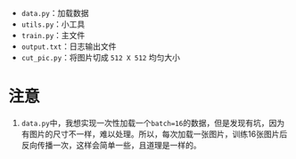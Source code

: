 - `data.py`：加载数据
- `utils.py`：小工具
- `train.py`：主文件
- `output.txt`：日志输出文件
- `cut_pic.py`：将图片切成 `512 X 512` 均匀大小

# 注意

1. `data.py`中，我想实现一次性加载一个`batch=16`的数据，但是发现有坑，因为有图片的尺寸不一样，难以处理。所以，每次加载一张图片，训练16张图片后反向传播一次，这样会简单一些，且道理是一样的。